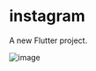# instagram

A new Flutter project.

![image](https://user-images.githubusercontent.com/84014085/224560816-888db10b-bec1-4127-b22e-66af2ddead46.png)
